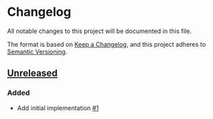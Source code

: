 # Changelog

All notable changes to this project will be documented in this file.

The format is based on [Keep a Changelog](https://keepachangelog.com/en/1.0.0/),
and this project adheres to [Semantic Versioning](https://semver.org/spec/v2.0.0.html).

## [Unreleased]

### Added

- Add initial implementation [#1]

<!-- ISSUES -->
[#1]: https://github.com/dusk-network/jubjub-elgamal/issues/1

<!-- VERSIONS -->
[Unreleased]: https://github.com/dusk-network/jubjub-elgamal/compare/v0.1.0...HEAD
<!-- [0.1.0]: https://github.com/dusk-network/jubjub-elgamal/releases/tag/v0.1.0 -->
